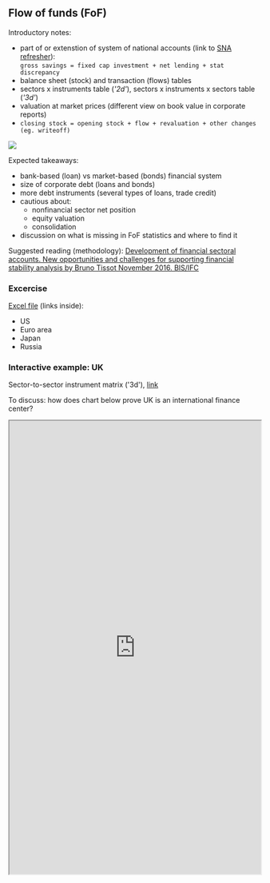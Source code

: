 ## Flow of funds (FoF)

Introductory notes:

- part of or extenstion of system of national accounts (link to [SNA refresher](https://epogrebnyak.github.io/sna-ru/handout/index.html)):  
  `gross savings = fixed cap investment + net lending + stat discrepancy`
- balance sheet (stock) and transaction (flows) tables
- sectors x instruments table (*'2d'*), sectors x instruments x sectors table (*'3d'*)
- valuation at market prices (different view on book value in corporate reports)
- `closing stock = opening stock + flow + revaluation + other changes (eg. writeoff)`

![](.\image\whom.png)

Expected takeaways:

- bank-based (loan) vs market-based (bonds) financial system
- size of corporate debt (loans and bonds)
- more debt instruments (several types of loans, trade credit)
- cautious about:
  - nonfinancial sector net position 
  - equity valuation
  - consolidation
- discussion on what is missing in FoF statistics and where to find it

Suggested reading (methodology): [Development of financial sectoral accounts. New opportunities and challenges for supporting financial stability analysis by Bruno Tissot November 2016. BIS/IFC](https://www.bis.org/ifc/publ/ifcwork15.pdf)

### Excercise

[Excel file](fof.xls) (links inside):

- US
- Euro area
- Japan
- Russia


### Interactive example: UK 

Sector-to-sector instrument matrix ('3d'), [link](https://www.ons.gov.uk/economy/nationalaccounts/uksectoraccounts/articles/transformingtheukfinancialaccountsflowoffunds/2019-11-26#the-flow-of-funds-framework)

To discuss: how does chart below prove UK is an international finance center?

<iframe height="908px" width="100%" src="https://www.ons.gov.uk/visualisations/dvc697a/index.html"></iframe>